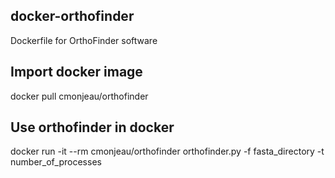 ## docker-orthofinder

Dockerfile for OrthoFinder software

## Import docker image

docker pull cmonjeau/orthofinder

## Use orthofinder in docker

docker run -it --rm cmonjeau/orthofinder orthofinder.py -f fasta_directory -t number_of_processes
